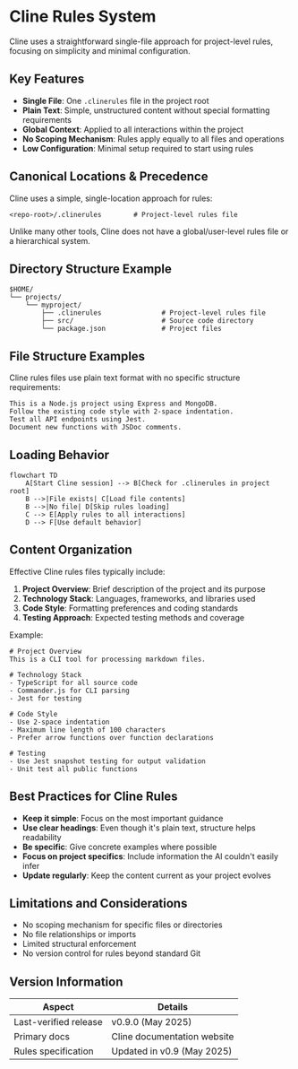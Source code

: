# Cline Rules System

Cline uses a straightforward single-file approach for project-level rules, focusing on simplicity and minimal configuration.

## Key Features

- **Single File**: One `.clinerules` file in the project root
- **Plain Text**: Simple, unstructured content without special formatting requirements
- **Global Context**: Applied to all interactions within the project
- **No Scoping Mechanism**: Rules apply equally to all files and operations
- **Low Configuration**: Minimal setup required to start using rules

## Canonical Locations & Precedence

Cline uses a simple, single-location approach for rules:

```text
<repo-root>/.clinerules        # Project-level rules file
```

Unlike many other tools, Cline does not have a global/user-level rules file or a hierarchical system.

## Directory Structure Example

```text
$HOME/
└── projects/
    └── myproject/
        ├── .clinerules               # Project-level rules file
        ├── src/                      # Source code directory
        └── package.json              # Project files
```

## File Structure Examples

Cline rules files use plain text format with no specific structure requirements:

```text
This is a Node.js project using Express and MongoDB.
Follow the existing code style with 2-space indentation.
Test all API endpoints using Jest.
Document new functions with JSDoc comments.
```

## Loading Behavior

```mermaid
flowchart TD
    A[Start Cline session] --> B[Check for .clinerules in project root]
    B -->|File exists| C[Load file contents]
    B -->|No file| D[Skip rules loading]
    C --> E[Apply rules to all interactions]
    D --> F[Use default behavior]
```

## Content Organization

Effective Cline rules files typically include:

1. **Project Overview**: Brief description of the project and its purpose
2. **Technology Stack**: Languages, frameworks, and libraries used
3. **Code Style**: Formatting preferences and coding standards
4. **Testing Approach**: Expected testing methods and coverage

Example:

```text
# Project Overview
This is a CLI tool for processing markdown files.

# Technology Stack
- TypeScript for all source code
- Commander.js for CLI parsing
- Jest for testing

# Code Style
- Use 2-space indentation
- Maximum line length of 100 characters
- Prefer arrow functions over function declarations

# Testing
- Use Jest snapshot testing for output validation
- Unit test all public functions
```

## Best Practices for Cline Rules

- **Keep it simple**: Focus on the most important guidance
- **Use clear headings**: Even though it's plain text, structure helps readability
- **Be specific**: Give concrete examples where possible
- **Focus on project specifics**: Include information the AI couldn't easily infer
- **Update regularly**: Keep the content current as your project evolves

## Limitations and Considerations

- No scoping mechanism for specific files or directories
- No file relationships or imports
- Limited structural enforcement
- No version control for rules beyond standard Git

## Version Information

| Aspect                | Details                     |
| --------------------- | --------------------------- |
| Last-verified release | v0.9.0 (May 2025)           |
| Primary docs          | Cline documentation website |
| Rules specification   | Updated in v0.9 (May 2025)  |
